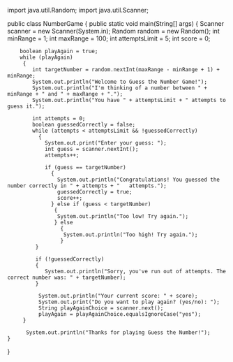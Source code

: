 import java.util.Random;
import java.util.Scanner;

public class NumberGame
 {
    public static void main(String[] args) 
    {
        Scanner scanner = new Scanner(System.in);
        Random random = new Random();
        int minRange = 1;
        int maxRange = 100;
        int attemptsLimit = 5;
        int score = 0;

        boolean playAgain = true;
        while (playAgain)
         {
            int targetNumber = random.nextInt(maxRange - minRange + 1) + minRange;
            System.out.println("Welcome to Guess the Number Game!");
            System.out.println("I'm thinking of a number between " + minRange + " and " + maxRange + ".");
            System.out.println("You have " + attemptsLimit + " attempts to guess it.");

            int attempts = 0;
            boolean guessedCorrectly = false;
            while (attempts < attemptsLimit && !guessedCorrectly)
              {
                System.out.print("Enter your guess: ");
                int guess = scanner.nextInt();
                attempts++;

                if (guess == targetNumber)
                  {
                    System.out.println("Congratulations! You guessed the number correctly in " + attempts + "   attempts.");
                    guessedCorrectly = true;
                    score++;
                  } else if (guess < targetNumber)
                   {
                    System.out.println("Too low! Try again.");
                   } else
                     {
                      System.out.println("Too high! Try again.");
                     }
             }

             if (!guessedCorrectly)
             {
                System.out.println("Sorry, you've run out of attempts. The correct number was: " + targetNumber);
             }

              System.out.println("Your current score: " + score);
              System.out.print("Do you want to play again? (yes/no): ");
              String playAgainChoice = scanner.next();
              playAgain = playAgainChoice.equalsIgnoreCase("yes");
         }

          System.out.println("Thanks for playing Guess the Number!");
    }
}
